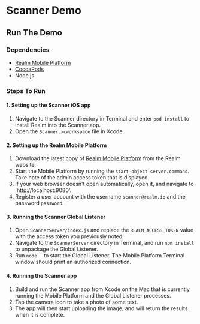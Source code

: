 # Scanner Demo

## Run The Demo

### Dependencies

* [Realm Mobile Platform](https://realm.io/docs/realm-mobile-platform/get-started/)
* [CocoaPods](https://cocoapods.org)
* Node.js

### Steps To Run

#### 1. Setting up the Scanner iOS app

1. Navigate to the Scanner directory in Terminal and enter `pod install` to install Realm into the Scanner app.
2. Open the `Scanner.xcworkspace` file in Xcode.

#### 2. Setting up the Realm Mobile Platform

1. Download the latest copy of [Realm Mobile Platform](https://realm.io/docs/realm-mobile-platform/get-started/) from the Realm website.
2. Start the Mobile Platform by running the `start-object-server.command`. Take note of the admin access token that is displayed.
3. If your web browser doesn't open automatically, open it, and navigate to 'http://localhost:9080'.
4. Register a user account with the username `scanner@realm.io` and the password `password`.

#### 3. Running the Scanner Global Listener

1. Open `ScannerServer/index.js` and replace the `REALM_ACCESS_TOKEN` value with the access token you previously noted. 
2. Navigate to the `ScannerServer` directory in Terminal, and run `npm install` to unpackage the Global Listener.
3. Run `node .` to start the Global Listener. The Mobile Platform Terminal window should print an authorized connection.

#### 4. Running the Scanner app

1. Build and run the Scanner app from Xcode on the Mac that is currently running the Mobile Platform and the Global Listener processes.
2. Tap the camera icon to take a photo of some text.
3. The app will then start uploading the image, and will return the results when it is complete.

